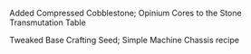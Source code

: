 Added Compressed Cobblestone; Opinium Cores to the Stone Transmutation Table

Tweaked Base Crafting Seed; Simple Machine Chassis recipe
